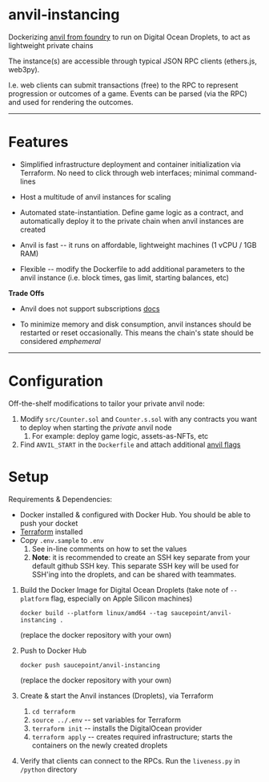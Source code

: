 # anvil-instancing
Dockerizing [anvil from foundry](https://book.getfoundry.sh/anvil/) to run on Digital Ocean Droplets, to act as lightweight private chains

The instance(s) are accessible through typical JSON RPC clients (ethers.js, web3py).

I.e. web clients can submit transactions (free) to the RPC to represent progression or outcomes of a game. Events can be parsed (via the RPC) and used for rendering the outcomes.

---

# Features

* Simplified infrastructure deployment and container initialization via Terraform. No need to click through web interfaces; minimal command-lines

* Host a multitude of anvil instances for scaling

* Automated state-instantiation. Define game logic as a contract, and automatically deploy it to the private chain when anvil instances are created

* Anvil is fast -- it runs on affordable, lightweight machines (1 vCPU / 1GB RAM)

* Flexible -- modify the Dockerfile to add additional parameters to the anvil instance (i.e. block times, gas limit, starting balances, etc)

**Trade Offs**

* Anvil does not support subscriptions [docs](https://book.getfoundry.sh/reference/anvil/)

* To minimize memory and disk consumption, anvil instances should be restarted or reset occasionally. This means the chain's state should be considered *emphemeral*

---

# Configuration
Off-the-shelf modifications to tailor your private anvil node:

1. Modify `src/Counter.sol` and `Counter.s.sol` with any contracts you want to deploy when starting the *private* anvil node
    1. For example: deploy game logic, assets-as-NFTs, etc
3. Find `ANVIL_START` in the `Dockerfile` and attach additional [anvil flags](https://book.getfoundry.sh/reference/anvil/)

# Setup

Requirements & Dependencies:
* Docker installed & configured with Docker Hub. You should be able to push your docket 
* [Terraform](https://learn.hashicorp.com/tutorials/terraform/install-cli#install-terraform) installed
* Copy `.env.sample` to `.env`
    1. See in-line comments on how to set the values
    2. **Note**: it is recommended to create an SSH key separate from your default github SSH key. This separate SSH key will be used for SSH'ing into the droplets, and can be shared with teammates.

1. Build the Docker Image for Digital Ocean Droplets (take note of `--platform` flag, especially on Apple Silicon machines)

    `docker build --platform linux/amd64 --tag saucepoint/anvil-instancing .`

    (replace the docker repository with your own)

2. Push to Docker Hub

    `docker push saucepoint/anvil-instancing`

    (replace the docker repository with your own)

3. Create & start the Anvil instances (Droplets), via Terraform
    1. `cd terraform`
    2. `source ../.env` -- set variables for Terraform
    3. `terraform init` -- installs the DigitalOcean provider
    4. `terraform apply` -- creates required infrastructure; starts the containers on the newly created droplets

5. Verify that clients can connect to the RPCs. Run the `liveness.py` in `/python` directory
